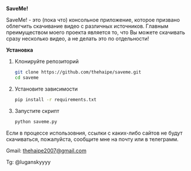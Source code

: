 **SaveMe!**

SaveMe! - это (пока что) консольное приложение, которое призвано облегчить скачивание видео с различных источников. Главным преимуществом моего проекта является то, что Вы можете скачивать сразу несколько видео, а не делать это по отдельности!

**Установка**

1. Клонируйте репозиторий
    ```bash 
   git clone https://github.com/thehaipe/saveme.git
   cd saveme
   
2. Установите зависимости
    ```bash 
   pip install -r requirements.txt
3. Запустите скрипт
    ```bash
    python saveme.py
   
Если в процессе использовния, ссылки с каких-либо сайтов не будут скачиваться, пожалуйста, сообщите мне на почту или в телеграмм.

Gmail: thehaipe2007@gmail.com

Tg: @luganskyyyy

